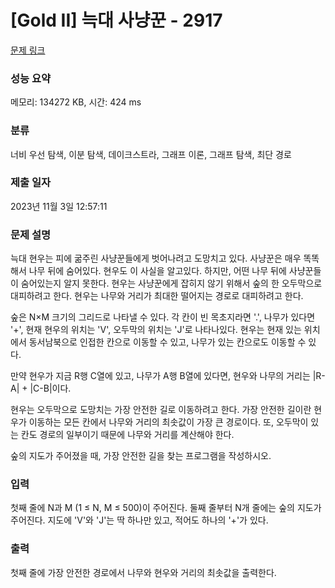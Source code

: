 # [Gold II] 늑대 사냥꾼 - 2917 

[문제 링크](https://www.acmicpc.net/problem/2917) 

### 성능 요약

메모리: 134272 KB, 시간: 424 ms

### 분류

너비 우선 탐색, 이분 탐색, 데이크스트라, 그래프 이론, 그래프 탐색, 최단 경로

### 제출 일자

2023년 11월 3일 12:57:11

### 문제 설명

<p>늑대 현우는 피에 굶주린 사냥꾼들에게 벗어나려고 도망치고 있다. 사냥꾼은 매우 똑똑해서 나무 뒤에 숨어있다. 현우도 이 사실을 알고있다. 하지만, 어떤 나무 뒤에 사냥꾼들이 숨어있는지 알지 못한다. 현우는 사냥꾼에게 잡히지 않기 위해서 숲의 한 오두막으로 대피하려고 한다. 현우는 나무와 거리가 최대한 떨어지는 경로로 대피하려고 한다.</p>

<p>숲은 N×M 크기의 그리드로 나타낼 수 있다. 각 칸이 빈 목초지라면 '.', 나무가 있다면 '+', 현재 현우의 위치는 'V', 오두막의 위치는 'J'로 나타나있다. 현우는 현재 있는 위치에서 동서남북으로 인접한 칸으로 이동할 수 있고, 나무가 있는 칸으로도 이동할 수 있다.</p>

<p>만약 현우가 지금 R행 C열에 있고, 나무가 A행 B열에 있다면, 현우와 나무의 거리는 |R-A| + |C-B|이다.</p>

<p>현우는 오두막으로 도망치는 가장 안전한 길로 이동하려고 한다. 가장 안전한 길이란 현우가 이동하는 모든 칸에서 나무와 거리의 최솟값이 가장 큰 경로이다. 또, 오두막이 있는 칸도 경로의 일부이기 때문에 나무와 거리를 계산해야 한다.</p>

<p>숲의 지도가 주어졌을 때, 가장 안전한 길을 찾는 프로그램을 작성하시오.</p>

### 입력 

 <p>첫째 줄에 N과 M (1 ≤ N, M ≤ 500)이 주어진다. 둘째 줄부터 N개 줄에는 숲의 지도가 주어진다. 지도에 'V'와 'J'는 딱 하나만 있고, 적어도 하나의 '+'가 있다.</p>

### 출력 

 <p>첫째 줄에 가장 안전한 경로에서 나무와 현우와 거리의 최솟값을 출력한다.</p>

